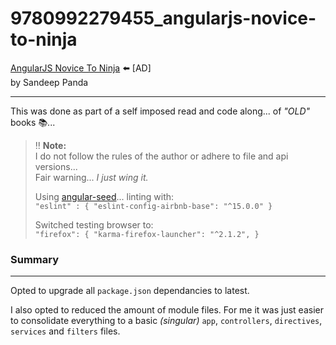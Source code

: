 # 9780992279455_angularjs-novice-to-ninja

[AngularJS Novice To Ninja](https://amzn.to/3INGzUW) :arrow_left: [AD]  
by Sandeep Panda

___

This was done as part of a self imposed read and code along... of _&quot;OLD&quot;_ books :books:...

> :bangbang: **Note:**  
> I do not follow the rules of the author or adhere to file and api versions...  
> Fair warning... _I just wing it._  
>
> Using [angular-seed](https://github.com/angular/angular-seed)... linting with:  
> `"eslint" : { "eslint-config-airbnb-base": "^15.0.0" }`  
>
> Switched testing browser to:  
> `"firefox": { "karma-firefox-launcher": "^2.1.2", }`  

### Summary
---

Opted to upgrade all `package.json` dependancies to latest.

I also opted to reduced the amount of module files. For me it was just easier to consolidate everything to a basic _(singular)_ `app`, `controllers`, `directives`, `services` and `filters` files. 